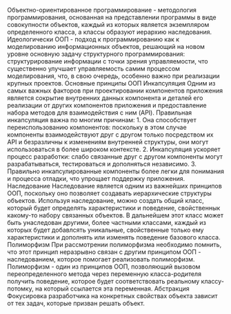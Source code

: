 Объектно-ориентированное программирование - методология программирования, основанная на представлении программы в виде совокупности объектов, каждый из которых является экземпляром определенного класса, а классы образуют иерархию наследования. Идеологически ООП - подход к программированию как к моделированию информационных объектов, решающий на новом уровне основную задачу структурного программирования: структурирование информации с точки зрения управляемости, что существенно улучшает управляемость самим процессом моделирования, что, в свою очередь, особенно важно при реализации крупных проектов.
Основные принципы ООП
	Инкапсуляция
		Одним из самых важных факторов при проектировании компонентов приложения является сокрытие внутренних данных компонента и деталей его реализации от других компонентов приложения и предоставление набора методов для взаимодействия с ним (API).
		Правильная инкапсуляция важна по многим причинам:
			1. Она способствует переиспользованию компонентов: поскольку в этом случае компоненты взаимодействуют друг с другом только посредством их API и безразличны к изменениям внутренней структуры, они могут использоваться в более широком контексте.
			2. Инкапсуляция ускоряет процесс разработки: слабо связанные друг с другом компоненты могут разрабатываться, тестироваться и дополняться независимо.
			3. Правильно инкапсулированные компоненты более легки для понимания и процесса отладки, что упрощает поддержку приложения.
	Наследование
		Наследование является одним из важнейших принципов ООП, поскольку оно позволяет создавать иерархические структуры объектов. Используя наследование, можно создать общий класс, который будет определять характеристики и поведение, свойственнык какому-то набору связанных объектов. В дальнейшем этот класс может быть унаследован другими, более частными классами, каждый из которых будет добавлсять уникальные, свойственные только ему характеристики и дополнять или изменять поведение базового класса.
	Полиморфизм
		При рассмотрении полиморфизма необходимо помнить, что этот принцип неразрывно связан с другим принципом ООП - наследованием, которое помогает реализовать полиморфизм.
		Полиморфизм - один из принципов ООП, позволяющий вызовом переопределенного метода через переменную класса-родителя получить поведение, которое будет соответствовать реальному классу-потомку, на который ссылается эта переменная.
	Абстракция
		Фокусировка разработчика на конкретных свойствах объекта зависит от тех задач, которые призван решать объект.